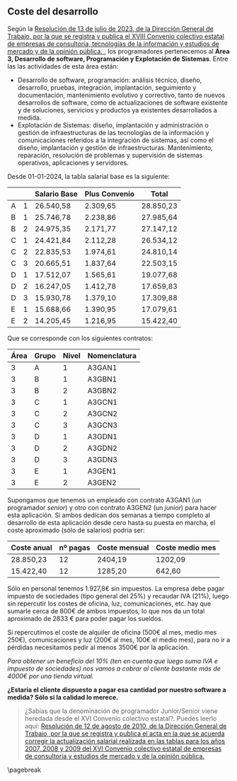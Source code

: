 ## Coste del desarrollo

Según la [Resolución de 13 de julio de 2023, de la Dirección General de Trabajo, por la que se registra y publica el XVIII Convenio colectivo estatal de empresas de consultoría, tecnologías de la información y estudios de mercado y de la opinión pública. ](https://www.boe.es/eli/es/res/2023/07/13/(5)), los programadores pertenecemos al **Área 3, Desarrollo de software, Programación y Explotación de Sistemas**. Entre las las actividades de esta área están:

* Desarrollo de software, programación: análisis técnico, diseño, desarrollo, pruebas, integración, implantación, seguimiento y documentación, mantenimiento evolutivo y correctivo, tanto de nuevos desarrollos de software, como de actualizaciones de software existente y de soluciones, servicios y productos ya existentes desarrollados a medida.
* Explotación de Sistemas: diseño, implantación y administración o gestión de infraestructuras de las tecnologías de la información y comunicaciones referidos a la integración de sistemas, así como el diseño, implantación y gestión de infraestructuras. Mantenimiento, reparación, resolución de problemas y supervisión de sistemas operativos, aplicaciones y servidores.

Desde 01-01-2024, la tabla salarial base es la siguiente:


|     |     | Salario Base    |  Plus Convenio   |  Total   |
| --- | --- | --- | --- | --- |
| A   | 1   | 26.540,58 | 2.309,65 | 28.850,23 |
| B   | 1   | 25.746,78 | 2.238,86 | 27.985,64 |
| B   | 2   | 24.975,35 | 2.171,77 | 27.147,12 |
| C   | 1   | 24.421,84 | 2.112,28 | 26.534,12 |
| C   | 2   | 22.835,53 | 1.974,61 | 24.810,14 |
| C   | 3   | 20.665,51 | 1.837,64 | 22.503,15 |
| D   | 1   | 17.512,07 | 1.565,61 | 19.077,68 |
| D   | 2   | 16.247,05 | 1.412,78 | 17.659,83 |
| D   | 3   | 15.930,78 | 1.379,10 | 17.309,88 |
| E   | 1   | 15.688,66 | 1.390,95 | 17.079,61 |
| E   | 2   | 14.205,45 | 1.216,95 | 15.422,40 |


Que se corresponde con los siguientes contratos:

| Área | Grupo | Nivel | Nomenclatura |
| --- | --- | --- | --- |
| 3   | A   | 1   | A3GAN1 |
| 3   | B   | 1   | A3GBN1 |
| 3   | B   | 2   | A3GBN2 |
| 3   | C   | 1   | A3GCN1 |
| 3   | C   | 2   | A3GCN2 |
| 3   | C   | 3   | A3GCN3 |
| 3   | D   | 1   | A3GDN1 |
| 3   | D   | 2   | A3GDN2 |
| 3   | D   | 3   | A3GDN3 |
| 3   | E   | 1   | A3GEN1 |
| 3   | E   | 2   | A3GEN2 |


Supongamos que tenemos un empleado con contrato A3GAN1 (un programador *senior*) y otro con contrato A3GEN2 (un *junior*) para hacer esta aplicación. Si ambos dedican dos semanas a tiempo completo al desarrollo de esta aplicación desde cero hasta su puesta en marcha, el coste aproximado (sólo de salarios) podría ser:

| Coste anual | nº pagas | Coste mensual | Coste medio mes | 
|-----------|----|---------|--------|
| 28.850,23 | 12 | 2404,19 | 1202,09 |
| 15.422,40 | 12 | 1285,20 | 642,60 |

Sólo en personal tenemos 1.927,8€ sin impuestos. La empresa debe pagar impuesto de sociedades (tipo general del 25%) y recaudar IVA (21%), luego sin repercutir los costes de oficina, luz, comunicaciones, etc. hay que sumarle cerca de 800€ de ambos impuestos, lo que nos da un total aproximado de 2833 € para poder pagar los sueldos. 

Si repercutimos el coste de alquiler de oficina (500€ al mes, medio mes 250€), comunicaciones y luz (200€ al mes, 100€ el medio mes), para no ir a pérdidas necesitamos pedir al menos 3500€ por la aplicación.

*Para obtener un beneficio del 10% (ten en cuenta que luego suma IVA e impuesto de sociedades) nos vamos a cobrar al cliente bastante más de 4000€ por una tienda virtual.*

**¿Estaría el cliente dispuesto a pagar esa cantidad por nuestro software a medida? Sólo si la calidad lo merece.**

> ¿Sabías que la denominación de programador Junior/Senior viene heredada desde el XVI Convenio colectivo estatal?. Puedes leerlo aquí: [Resolución de 12 de agosto de 2010, de la Dirección General de Trabajo, por la que se registra y publica el acta en la que se acuerda corregir la actualización salarial realizada en las tablas para los años 2007, 2008 y 2009 del XVI Convenio colectivo estatal de empresas de consultoría y estudios de mercado y de la opinión pública.](https://www.boe.es/eli/es/res/2010/08/12/(1))


\pagebreak

